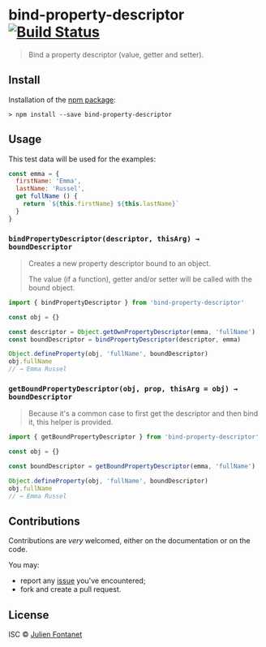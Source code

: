 # bind-property-descriptor [![Build Status](https://travis-ci.org/JsCommunity/bind-property-descriptor.png?branch=master)](https://travis-ci.org/JsCommunity/bind-property-descriptor)

> Bind a property descriptor (value, getter and setter).

## Install

Installation of the [npm package](https://npmjs.org/package/bind-property-descriptor):

```
> npm install --save bind-property-descriptor
```

## Usage

This test data will be used for the examples:

```js
const emma = {
  firstName: 'Emma',
  lastName: 'Russel',
  get fullName () {
    return `${this.firstName} ${this.lastName}`
  }
}
```

### `bindPropertyDescriptor(descriptor, thisArg) → boundDescriptor`

> Creates a new property descriptor bound to an object.
>
> The value (if a function), getter and/or setter will be called with
> the bound object.

```js
import { bindPropertyDescriptor } from 'bind-property-descriptor'

const obj = {}

const descriptor = Object.getOwnPropertyDescriptor(emma, 'fullName')
const boundDescriptor = bindPropertyDescriptor(descriptor, emma)

Object.defineProperty(obj, 'fullName', boundDescriptor)
obj.fullName
// → Emma Russel
```

### `getBoundPropertyDescriptor(obj, prop, thisArg = obj) → boundDescriptor`

> Because it's a common case to first get the descriptor and then bind
> it, this helper is provided.

```js
import { getBoundPropertyDescriptor } from 'bind-property-descriptor'

const obj = {}

const boundDescriptor = getBoundPropertyDescriptor(emma, 'fullName')

Object.defineProperty(obj, 'fullName', boundDescriptor)
obj.fullName
// → Emma Russel
```

## Contributions

Contributions are *very* welcomed, either on the documentation or on
the code.

You may:

- report any [issue](https://github.com/JsCommunity/bind-property-descriptor/issues)
  you've encountered;
- fork and create a pull request.

## License

ISC © [Julien Fontanet](https://github.com/julien-f)
